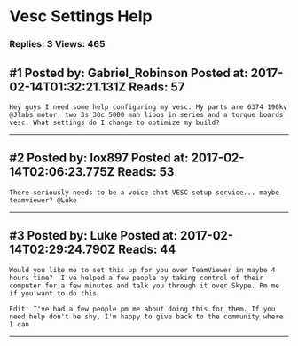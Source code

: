 # Vesc Settings Help

### Replies: 3 Views: 465

## \#1 Posted by: Gabriel_Robinson Posted at: 2017-02-14T01:32:21.131Z Reads: 57

```
Hey guys I need some help configuring my vesc. My parts are 6374 190kv @Jlabs motor, two 3s 30c 5000 mah lipos in series and a torque boards vesc. What settings do I change to optimize my build?
```

---
## \#2 Posted by: lox897 Posted at: 2017-02-14T02:06:23.775Z Reads: 53

```
There seriously needs to be a voice chat VESC setup service... maybe teamviewer? @Luke
```

---
## \#3 Posted by: Luke Posted at: 2017-02-14T02:29:24.790Z Reads: 44

```
Would you like me to set this up for you over TeamViewer in maybe 4 hours time?  I've helped a few people by taking control of their computer for a few minutes and talk you through it over Skype. Pm me if you want to do this

Edit: I've had a few people pm me about doing this for them. If you need help don't be shy, I'm happy to give back to the community where I can
```

---
